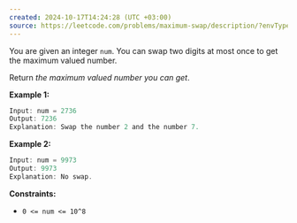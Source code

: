 ```yaml
---
created: 2024-10-17T14:24:28 (UTC +03:00)
source: https://leetcode.com/problems/maximum-swap/description/?envType=daily-question&envId=2024-10-17
---
```

You are given an integer `num`. You can swap two digits at most once to get the maximum valued number.

Return _the maximum valued number you can get_.


**Example 1:**

``` Java
Input: num = 2736
Output: 7236
Explanation: Swap the number 2 and the number 7.
```


**Example 2:**

``` Java
Input: num = 9973
Output: 9973
Explanation: No swap.
```


**Constraints:**

-   `0 <= num <= 10^8`
